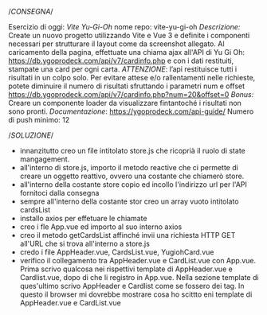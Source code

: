 /*CONSEGNA*/

Esercizio di oggi: *Vite Yu-Gi-Oh*
nome repo: vite-yu-gi-oh
*Descrizione:*
Create un nuovo progetto utilizzando Vite e Vue 3 e definite i componenti necessari per strutturare il layout come da screenshot allegato.
Al caricamento della pagina, effettuate una chiama ajax all'API di Yu Gi Oh: https://db.ygoprodeck.com/api/v7/cardinfo.php
e con i dati restituiti, stampate una card per ogni carta.
*ATTENZIONE*: l’api restituisce tutti i risultati in un colpo solo. Per evitare attese e/o rallentamenti nelle richieste, potete diminuire il numero di risultati sfruttando i parametri num e offset
https://db.ygoprodeck.com/api/v7/cardinfo.php?num=20&offset=0
*Bonus:*
Creare un componente loader da visualizzare fintantoché i risultati non sono pronti.
*Documentazione*: https://ygoprodeck.com/api-guide/
Numero di push minimo: 12

/*SOLUZIONE*/

- innanzitutto creo un file intitolato store.js che ricoprià il ruolo di state mangagement.
- all'interno di store.js, importo il metodo reactive che ci permette di creare un oggetto reattivo, ovvero una costante che chiamerò store.
- all'interno della costante store copio ed incollo l'indirizzo url per l'API fornitoci dalla consegna
- sempre all'interno della costante stor creo un array vuoto intitolato cardsList
- installo axios per effetuare le chiamate
- creo i fle App.vue ed importo al suo interno axios
- creo il metodo getCardsList affinché invii una richiesta HTTP GET all'URL che si trova all'interno a store.js 
- credo i file AppHeader.vue, CardsList.vue, YugiohCard.vue
- verifico il collegamento tra AppHeader.vue e CardList.vue con App.vue. Prima scrivo qualcosa nei rispettivi template di AppHeader.vue e Cardlist.vue, dopo di che li registro in App.vue. Nella sezione template di ques'ultimo scrivo AppHeader e Cardlist come se fossero dei tag. In questo il browser mi dovrebbe mostrare cosa ho scittto  eni template di AppHeader.vue e CardList.vue 